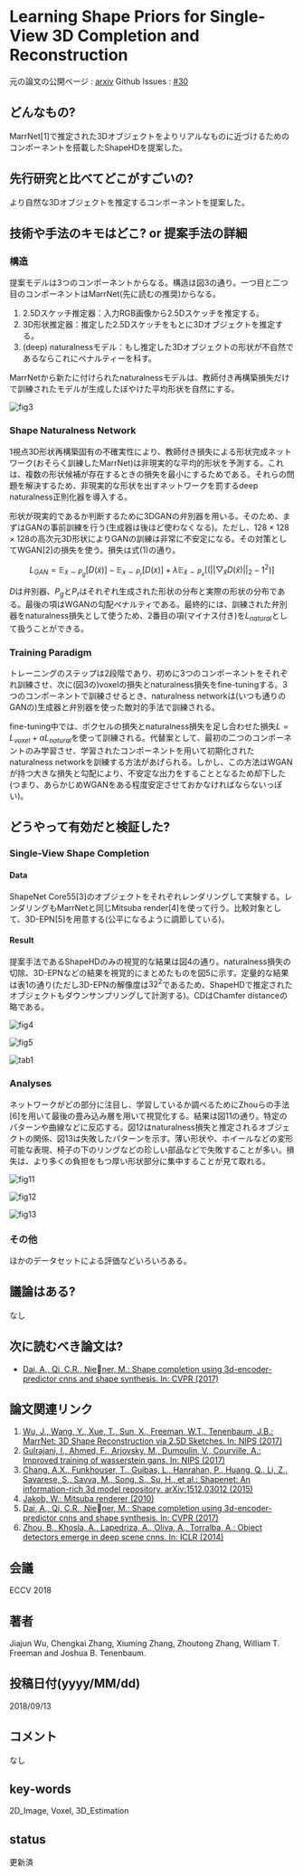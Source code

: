 # Learning Shape Priors for Single-View 3D Completion and Reconstruction

元の論文の公開ページ : [arxiv](https://arxiv.org/abs/1809.05068)
Github Issues : [#30](https://github.com/Obarads/obarads.github.io/issues/30)

## どんなもの?
MarrNet[1]で推定された3Dオブジェクトをよりリアルなものに近づけるためのコンポーネントを搭載したShapeHDを提案した。

## 先行研究と比べてどこがすごいの?
より自然な3Dオブジェクトを推定するコンポーネントを提案した。

## 技術や手法のキモはどこ? or 提案手法の詳細
### 構造
提案モデルは3つのコンポーネントからなる。構造は図3の通り。一つ目と二つ目のコンポーネントはMarrNet\(先に読むの推奨\)からなる。

1. 2.5Dスケッチ推定器：入力RGB画像から2.5Dスケッチを推定する。
2. 3D形状推定器：推定した2.5Dスケッチをもとに3Dオブジェクトを推定する。
3. (deep) naturalnessモデル：もし推定した3Dオブジェクトの形状が不自然であるならこれにペナルティーを科す。

MarrNetから新たに付けられたnaturalnessモデルは、教師付き再構築損失だけで訓練されたモデルが生成したぼやけた平均形状を自然にする。

![fig3](img/LSPfS3CaR/fig3.png)

### Shape Naturalness Network
1視点3D形状再構築固有の不確実性により、教師付き損失による形状完成ネットワーク(おそらく訓練したMarrNet)は非現実的な平均的形状を予測する。これは、複数の形状候補が存在するときの損失を最小にするためである。それらの問題を解決するため、非現実的な形状を出すネットワークを罰するdeep naturalness正則化器を導入する。

形状が現実的であるか判断するために3DGANの弁別器を用いる。そのため、まずはGANの事前訓練を行う(生成器は後ほど使わなくなる)。ただし、$128\times 128 \times 128$の高次元3D形状によりGANの訓練は非常に不安定になる。その対策としてWGAN[2]の損失を使う。損失は式(1)の通り。

$$
L_{GAN}= \mathbb{E}_{\tilde{x}\sim P_g}[D(\tilde{x})] - \mathbb{E}_{x \sim P_r}[D(x)]+\lambda\mathbb{E}_{\hat{x}\sim P_x}[(||\bigtriangledown_{\hat{x} } D(\hat{x})||_2-1^2)] \tag{1}
$$

$D$は弁別器、$P_g$と$P_r$はそれぞれ生成された形状の分布と実際の形状の分布である。最後の項はWGANの勾配ペナルティである。最終的には、訓練された弁別器をnaturalness損失として使うため、2番目の項(マイナス付き)を$L_{natural}$として扱うことができる。

### Training Paradigm
トレーニングのステップは2段階であり、初めに3つのコンポーネントをそれぞれ訓練させ、次に(図3の)voxelの損失とnaturalness損失をfine-tuningする。3つのコンポーネントで訓練させるとき、naturalness networkは(いつも通りのGANの)生成器と弁別器を使った敵対的手法で訓練される。

fine-tuning中では、ボクセルの損失とnaturalness損失を足し合わせた損失$L=L_{voxel}+\alpha L_{natural}$を使って訓練される。代替案として、最初の二つのコンポーネントのみ学習させ、学習されたコンポーネントを用いて初期化されたnaturalness networkを訓練する方法があげられる。しかし、この方法はWGANが持つ大きな損失と勾配により、不安定な出力をすることとなるため却下した(つまり、あらかじめWGANをある程度安定させておかなければならないっぽい)。

## どうやって有効だと検証した?
### Single-View Shape Completion
#### Data
ShapeNet Core55[3]のオブジェクトをそれぞれレンダリングして実験する。レンダリングもMarrNetと同じMitsuba render[4]を使って行う。比較対象として、3D-EPN[5]を用意する(公平になるように調節している)。

#### Result
提案手法であるShapeHDのみの視覚的な結果は図4の通り。naturalness損失の切除、3D-EPNなどの結果を視覚的にまとめたものを図5に示す。定量的な結果は表1の通り(ただし3D-EPNの解像度は$32^2$であるため、ShapeHDで推定されたオブジェクトもダウンサンプリングして計測する)。CDはChamfer distanceの略である。

![fig4](img/LSPfS3CaR/fig4.png)

![fig5](img/LSPfS3CaR/fig5.png)

![tab1](img/LSPfS3CaR/table1.png)

### Analyses
ネットワークがどの部分に注目し、学習しているか調べるためにZhouらの手法[6]を用いて最後の畳み込み層を用いて視覚化する。結果は図11の通り。特定のパターンや曲線などに反応する。図12はnaturalness損失と推定されるオブジェクトの関係、図13は失敗したパターンを示す。薄い形状や、ホイールなどの変形可能な表現、椅子の下のリングなどの珍しい部品などで失敗することが多い。損失は、より多くの負担をもつ厚い形状部分に集中することが見て取れる。

![fig11](img/LSPfS3CaR/fig11.png)

![fig12](img/LSPfS3CaR/fig12.png)

![fig13](img/LSPfS3CaR/fig13.png)

### その他
ほかのデータセットによる評価などいろいろある。

## 議論はある?
なし

## 次に読むべき論文は?
- [Dai, A., Qi, C.R., Niener, M.: Shape completion using 3d-encoder-predictor cnns and shape synthesis. In: CVPR (2017)](https://arxiv.org/abs/1612.00101)

## 論文関連リンク
1. [Wu, J., Wang, Y., Xue, T., Sun, X., Freeman, W.T., Tenenbaum, J.B.: MarrNet: 3D Shape Reconstruction via 2.5D Sketches. In: NIPS (2017)](https://arxiv.org/abs/1711.03129)
2. [Gulrajani, I., Ahmed, F., Arjovsky, M., Dumoulin, V., Courville, A.: Improved training of wasserstein gans. In: NIPS (2017)](https://arxiv.org/abs/1704.00028)
3. [Chang, A.X., Funkhouser, T., Guibas, L., Hanrahan, P., Huang, Q., Li, Z., Savarese, S., Savva, M., Song, S., Su, H., et al.: Shapenet: An information-rich 3d model repository. arXiv:1512.03012 (2015)](https://arxiv.org/abs/1512.03012)
4. [Jakob, W.: Mitsuba renderer (2010)](http://www.mitsuba-renderer.org)
5. [Dai, A., Qi, C.R., Niener, M.: Shape completion using 3d-encoder-predictor cnns and shape synthesis. In: CVPR (2017)](https://arxiv.org/abs/1612.00101)
6. [Zhou, B., Khosla, A., Lapedriza, A., Oliva, A., Torralba, A.: Object detectors emerge in deep scene cnns. In: ICLR (2014)](https://arxiv.org/abs/1412.6856)

## 会議
ECCV 2018

## 著者
Jiajun Wu, Chengkai Zhang, Xiuming Zhang, Zhoutong Zhang, William T. Freeman and Joshua B. Tenenbaum.

## 投稿日付(yyyy/MM/dd)
2018/09/13

## コメント
なし

## key-words
2D_Image, Voxel, 3D_Estimation

## status
更新済